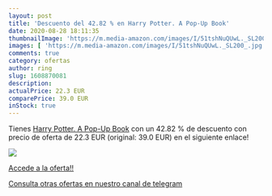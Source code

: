 ```yaml
---
layout: post
title: 'Descuento del 42.82 % en Harry Potter. A Pop-Up Book'
date: 2020-08-28 18:11:35
thumbnailImage: 'https://m.media-amazon.com/images/I/51tshNuQUwL._SL200_.jpg'
images: [ 'https://m.media-amazon.com/images/I/51tshNuQUwL._SL200_.jpg' ]
comments: true
category: ofertas
author: ring
slug: 1608870081
description:
actualPrice: 22.3 EUR
comparePrice: 39.0 EUR
inStock: true
---
```


Tienes [Harry Potter. A Pop-Up Book](https://www.amazon.com/dp/1608870081/?tag=redken08-20) con un 42.82 % de descuento con precio de oferta de 22.3 EUR (original: 39.0 EUR) en el siguiente enlace!

[![](https://m.media-amazon.com/images/I/51tshNuQUwL._SL200_.jpg)](https://www.amazon.com/dp/1608870081/?tag=redken08-20)

[Accede a la oferta!!](https://www.amazon.com/dp/1608870081/?tag=redken08-20)

[Consulta otras ofertas en nuestro canal de telegram](https://t.me/s/ofertas25)
